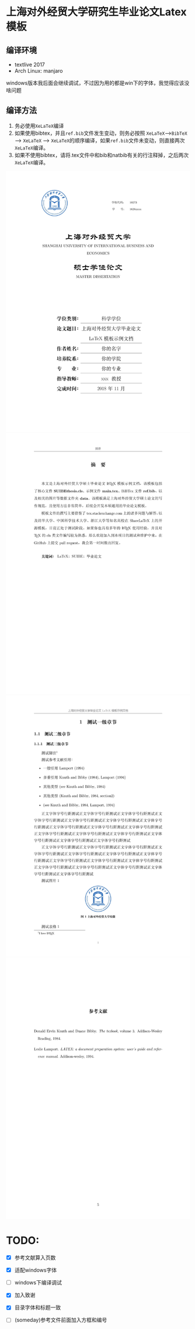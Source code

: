 


# 上海对外经贸大学研究生毕业论文Latex模板

## 编译环境
- textlive 2017
- Arch Linux: manjaro

windows版本我后面会继续调试，不过因为用的都是win下的字体，我觉得应该没啥问题

## 编译方法

1. 务必使用`XeLaTeX`编译
2. 如果使用bibtex，并且`ref.bib`文件发生变动，则务必按照 `XeLaTeX`-->`BibTeX` --> `XeLaTeX` --> `XeLaTeX`的顺序编译，如果`ref.bib`文件未变动，则直接两次`XeLaTeX`编译。
3. 如果不使用bibtex，请将.tex文件中和bib和natbib有关的行注释掉，之后两次`XeLaTeX`编译。

![](./data/scrshot/1.jpg) ![](./data/scrshot/2.jpg)
![](./data/scrshot/3.jpg) ![](./data/scrshot/4.jpg)

# TODO:

- [x] 参考文献算入页数
- [x] 适配windows字体
- [ ] windows下编译调试
- [x] 加入致谢
- [x] 目录字体和标题一致
- [ ] (someday)参考文件前面加入方框和编号

